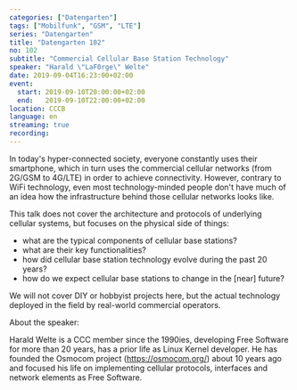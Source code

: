 ```yaml
---
categories: ["Datengarten"]
tags: ["Mobilfunk", "GSM", "LTE"]
series: "Datengarten"
title: "Datengarten 102"
no: 102
subtitle: "Commercial Cellular Base Station Technology"
speaker: "Harald \"LaF0rge\" Welte"
date: 2019-09-04T16:23:00+02:00
event:
  start: 2019-09-10T20:00:00+02:00
  end:   2019-09-10T22:00:00+02:00
location: CCCB
language: en
streaming: true
recording: 
---
```

In today's hyper-connected society, everyone constantly uses their smartphone,
which in turn uses the commercial cellular networks (from 2G/GSM to 4G/LTE)
in order to achieve connectivity.  However, contrary to WiFi technology, even
most technology-minded people don't have much of an idea how the infrastructure
behind those cellular networks looks like.

This talk does not cover the architecture and protocols of underlying
cellular systems, but focuses on the physical side of things:
* what are the typical components of cellular base stations?
* what are their key functionalities?
* how did cellular base station technology evolve during the past 20 years?
* how do we expect cellular base stations to change in the [near] future?

We will not cover DIY or hobbyist projects here, but the actual technology deployed
in the field by real-world commercial operators.

About the speaker:

Harald Welte is a CCC member since the 1990ies, developing Free Software
for more than 20 years, has a prior life as Linux Kernel developer. He has
founded the Osmocom project (https://osmocom.org/) about 10 years ago
and focused his life on implementing cellular protocols, interfaces and
network elements as Free Software.